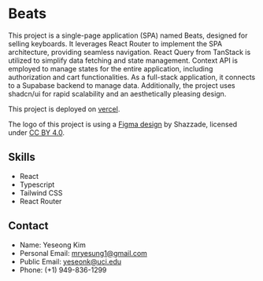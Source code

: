 # Beats

This project is a single-page application (SPA) named Beats, designed for selling keyboards. It leverages React Router to implement the SPA architecture, providing seamless navigation. React Query from TanStack is utilized to simplify data fetching and state management. Context API is employed to manage states for the entire application, including authorization and cart functionalities. As a full-stack application, it connects to a Supabase backend to manage data. Additionally, the project uses shadcn/ui for rapid scalability and an aesthetically pleasing design.

This project is deployed on [vercel](https://beats-yeseong.vercel.app/).

The logo of this project is using a [Figma design](https://www.figma.com/community/file/1316856874839017205) by Shazzade, licensed under [CC BY 4.0](https://creativecommons.org/licenses/by/4.0/).

## Skills

- React
- Typescript
- Tailwind CSS
- React Router

## Contact

- Name: Yeseong Kim
- Personal Email: mryesung1@gmail.com
- Public Email: yeseonk@uci.edu
- Phone: (+1) 949-836-1299
